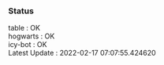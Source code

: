 ### Status


table : OK  
hogwarts : OK  
icy-bot : OK  
Latest Update : 2022-02-17 07:07:55.424620

